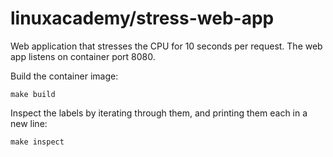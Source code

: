 # linuxacademy/stress-web-app

Web application that stresses the CPU for 10 seconds per request. The web app listens on container port 8080.

Build the container image:

`make build`

Inspect the labels by iterating through them, and printing them each in a new line:

`make inspect`
